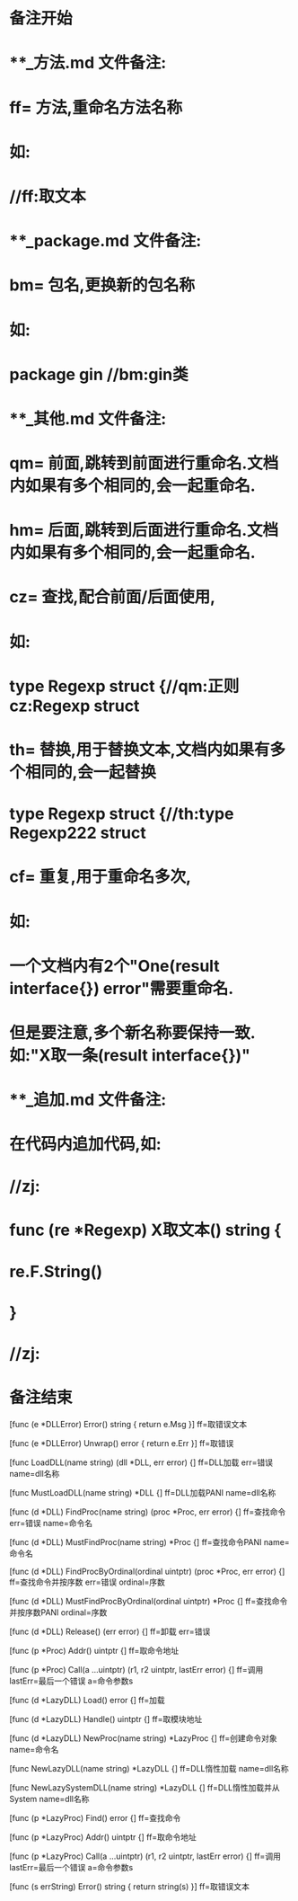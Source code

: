 # 备注开始
# **_方法.md 文件备注:
# ff= 方法,重命名方法名称
# 如:
# //ff:取文本

# **_package.md 文件备注:
# bm= 包名,更换新的包名称 
# 如: 
# package gin //bm:gin类

# **_其他.md 文件备注:
# qm= 前面,跳转到前面进行重命名.文档内如果有多个相同的,会一起重命名.
# hm= 后面,跳转到后面进行重命名.文档内如果有多个相同的,会一起重命名.
# cz= 查找,配合前面/后面使用,
# 如:
# type Regexp struct {//qm:正则 cz:Regexp struct
#
# th= 替换,用于替换文本,文档内如果有多个相同的,会一起替换
# type Regexp struct {//th:type Regexp222 struct
#
# cf= 重复,用于重命名多次,
# 如: 
# 一个文档内有2个"One(result interface{}) error"需要重命名.
# 但是要注意,多个新名称要保持一致. 如:"X取一条(result interface{})"

# **_追加.md 文件备注:
# 在代码内追加代码,如:
# //zj:
# func (re *Regexp) X取文本() string { 
#    re.F.String()
# }
# //zj:
# 备注结束

[func (e *DLLError) Error() string { return e.Msg }]
ff=取错误文本

[func (e *DLLError) Unwrap() error { return e.Err }]
ff=取错误

[func LoadDLL(name string) (dll *DLL, err error) {]
ff=DLL加载
err=错误
name=dll名称

[func MustLoadDLL(name string) *DLL {]
ff=DLL加载PANI
name=dll名称

[func (d *DLL) FindProc(name string) (proc *Proc, err error) {]
ff=查找命令
err=错误
name=命令名

[func (d *DLL) MustFindProc(name string) *Proc {]
ff=查找命令PANI
name=命令名

[func (d *DLL) FindProcByOrdinal(ordinal uintptr) (proc *Proc, err error) {]
ff=查找命令并按序数
err=错误
ordinal=序数

[func (d *DLL) MustFindProcByOrdinal(ordinal uintptr) *Proc {]
ff=查找命令并按序数PANI
ordinal=序数

[func (d *DLL) Release() (err error) {]
ff=卸载
err=错误

[func (p *Proc) Addr() uintptr {]
ff=取命令地址

[func (p *Proc) Call(a ...uintptr) (r1, r2 uintptr, lastErr error) {]
ff=调用
lastErr=最后一个错误
a=命令参数s

[func (d *LazyDLL) Load() error {]
ff=加载

[func (d *LazyDLL) Handle() uintptr {]
ff=取模块地址

[func (d *LazyDLL) NewProc(name string) *LazyProc {]
ff=创建命令对象
name=命令名

[func NewLazyDLL(name string) *LazyDLL {]
ff=DLL惰性加载
name=dll名称

[func NewLazySystemDLL(name string) *LazyDLL {]
ff=DLL惰性加载并从System
name=dll名称

[func (p *LazyProc) Find() error {]
ff=查找命令

[func (p *LazyProc) Addr() uintptr {]
ff=取命令地址

[func (p *LazyProc) Call(a ...uintptr) (r1, r2 uintptr, lastErr error) {]
ff=调用
lastErr=最后一个错误
a=命令参数s

[func (s errString) Error() string { return string(s) }]
ff=取错误文本
